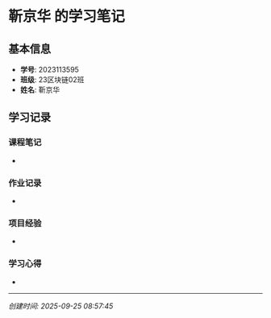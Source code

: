 # 靳京华 的学习笔记

## 基本信息
- **学号**: 2023113595
- **班级**: 23区块链02班
- **姓名**: 靳京华

## 学习记录

### 课程笔记
- 

### 作业记录
- 

### 项目经验
- 

### 学习心得
- 

---
*创建时间: 2025-09-25 08:57:45*
